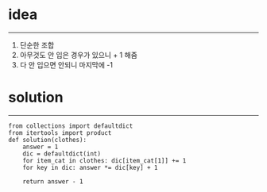 # idea
----
1. 단순한 조합
2. 아무것도 안 입은 경우가 있으니 + 1 해줌
3. 다 안 입으면 안되니 마지막에 -1 

# solution
---
```
from collections import defaultdict
from itertools import product
def solution(clothes):
    answer = 1
    dic = defaultdict(int)
    for item_cat in clothes: dic[item_cat[1]] += 1
    for key in dic: answer *= dic[key] + 1
    
    return answer - 1

```

